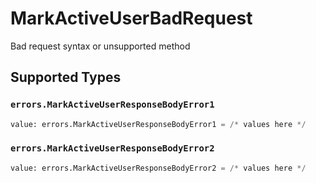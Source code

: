 # MarkActiveUserBadRequest

Bad request syntax or unsupported method


## Supported Types

### `errors.MarkActiveUserResponseBodyError1`

```python
value: errors.MarkActiveUserResponseBodyError1 = /* values here */
```

### `errors.MarkActiveUserResponseBodyError2`

```python
value: errors.MarkActiveUserResponseBodyError2 = /* values here */
```

